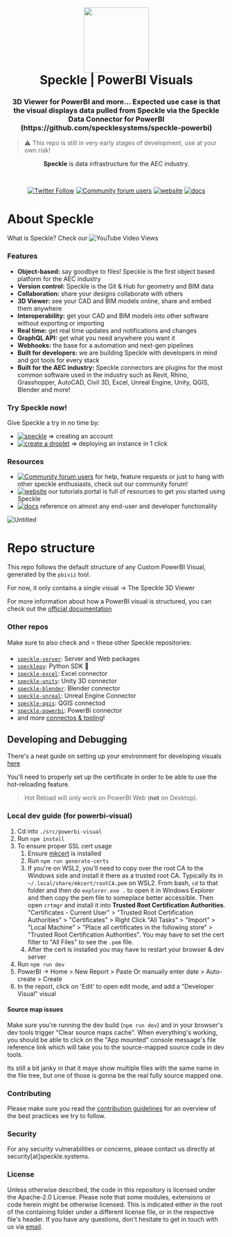 <h1 align="center">
  <img src="https://user-images.githubusercontent.com/2679513/131189167-18ea5fe1-c578-47f6-9785-3748178e4312.png" width="150px"/><br/>
  Speckle | PowerBI Visuals
</h1>
<h3 align="center">
    3D Viewer for PowerBI and more...
    Expected use case is that the visual displays data pulled from Speckle via the Speckle Data Connector for PowerBI (https://github.com/specklesystems/speckle-powerbi)
</h3>

> ⚠️ This repo is still in very early stages of development, use at your own risk!

<p align="center"><b>Speckle</b> is data infrastructure for the AEC industry.</p><br/>

<p align="center"><a href="https://twitter.com/SpeckleSystems"><img src="https://img.shields.io/twitter/follow/SpeckleSystems?style=social" alt="Twitter Follow"></a> <a href="https://speckle.community"><img src="https://img.shields.io/discourse/users?server=https%3A%2F%2Fspeckle.community&amp;style=flat-square&amp;logo=discourse&amp;logoColor=white" alt="Community forum users"></a> <a href="https://speckle.systems"><img src="https://img.shields.io/badge/https://-speckle.systems-royalblue?style=flat-square" alt="website"></a> <a href="https://speckle.guide/dev/"><img src="https://img.shields.io/badge/docs-speckle.guide-orange?style=flat-square&amp;logo=read-the-docs&amp;logoColor=white" alt="docs"></a></p>
<p align="center"></p>

# About Speckle

What is Speckle? Check our ![YouTube Video Views](https://img.shields.io/youtube/views/B9humiSpHzM?label=Speckle%20in%201%20minute%20video&style=social)

### Features

- **Object-based:** say goodbye to files! Speckle is the first object based platform for the AEC industry
- **Version control:** Speckle is the Git & Hub for geometry and BIM data
- **Collaboration:** share your designs collaborate with others
- **3D Viewer:** see your CAD and BIM models online, share and embed them anywhere
- **Interoperability:** get your CAD and BIM models into other software without exporting or importing
- **Real time:** get real time updates and notifications and changes
- **GraphQL API:** get what you need anywhere you want it
- **Webhooks:** the base for a automation and next-gen pipelines
- **Built for developers:** we are building Speckle with developers in mind and got tools for every stack
- **Built for the AEC industry:** Speckle connectors are plugins for the most common software used in the industry such as Revit, Rhino, Grasshopper, AutoCAD, Civil 3D, Excel, Unreal Engine, Unity, QGIS, Blender and more!

### Try Speckle now!

Give Speckle a try in no time by:

- [![speckle](https://img.shields.io/badge/https://-app.speckle.systems-0069ff?style=flat-square&logo=hackthebox&logoColor=white)](https://app.speckle.systems) ⇒ creating an account
- [![create a droplet](https://img.shields.io/badge/Create%20a%20Droplet-0069ff?style=flat-square&logo=digitalocean&logoColor=white)](https://marketplace.digitalocean.com/apps/speckle-server?refcode=947a2b5d7dc1) ⇒ deploying an instance in 1 click

### Resources

- [![Community forum users](https://img.shields.io/badge/community-forum-green?style=for-the-badge&logo=discourse&logoColor=white)](https://speckle.community) for help, feature requests or just to hang with other speckle enthusiasts, check out our community forum!
- [![website](https://img.shields.io/badge/tutorials-speckle.systems-royalblue?style=for-the-badge&logo=youtube)](https://speckle.systems) our tutorials portal is full of resources to get you started using Speckle
- [![docs](https://img.shields.io/badge/docs-speckle.guide-orange?style=for-the-badge&logo=read-the-docs&logoColor=white)](https://speckle.guide/dev/) reference on almost any end-user and developer functionality

![Untitled](https://user-images.githubusercontent.com/2679513/132021739-15140299-624d-4410-98dc-b6ae6d9027ab.png)

# Repo structure

This repo follows the default structure of any Custom PowerBI Visual, generated by the `pbiviz` tool.

For now, it only contains a single visual -> The Speckle 3D Viewer

For more information about how a PowerBI visual is structured, you can check out the [official documentation](https://docs.microsoft.com/en-us/power-bi/developer/visuals/visual-project-structure)

### Other repos

Make sure to also check and ⭐️ these other Speckle repositories:

- [`speckle-server`](https://github.com/specklesystems/speckle-server): Server and Web packages
- [`specklepy`](https://github.com/specklesystems/specklepy): Python SDK 🐍
- [`speckle-excel`](https://github.com/specklesystems/speckle-excel): Excel connector
- [`speckle-unity`](https://github.com/specklesystems/speckle-unity): Unity 3D connector
- [`speckle-blender`](https://github.com/specklesystems/speckle-blender): Blender connector
- [`speckle-unreal`](https://github.com/specklesystems/speckle-unreal): Unreal Engine Connector
- [`speckle-qgis`](https://github.com/specklesystems/speckle-qgis): QGIS connectod
- [`speckle-powerbi`](https://github.com/specklesystems/speckle-powerbi): PowerBi connector
- and more [connectos & tooling](https://github.com/specklesystems/)!

## Developing and Debugging

There's a neat guide on setting up your environment for developing visuals [here](https://docs.microsoft.com/en-us/power-bi/developer/visuals/environment-setup)

You'll need to properly set up the certificate in order to be able to use the hot-reloading feature.

> Hot Reload will only work on PowerBI Web (**not** on Desktop).

### Local dev guide (for powerbi-visual)

1. Cd into `./src/powerbi-visual`
1. Run `npm install`
1. To ensure proper SSL cert usage
   1. Ensure [mkcert](https://github.com/FiloSottile/mkcert) is installed
   1. Run `npm run generate-certs`
   1. If you're on WSL2, you'll need to copy over the root CA to the Windows side and install it there as a trusted root CA. Typically its in `~/.local/share/mkcert/rootCA.pem` on WSL2. From bash, `cd` to that folder and then do `explorer.exe .` to open it in Windows Explorer and then copy the pem file to someplace better accessible. Then open `crtmgr` and install it into **Trusted Root Certification Authorities**. "Certificates - Current User" > "Trusted Root Certification Authorities" > "Certificates" > Right Click "All Tasks" > "Import" > "Local Machine" > "Place all certificates in the following store" > "Trusted Root Certification Authorities". You may have to set the cert filter to "All Files" to see the `.pem` file.
   1. After the cert is installed you may have to restart your browser & dev server
1. Run `npm run dev`
1. PowerBI -> Home > New Report > Paste Or manually enter date > Auto-create > Create
1. In the report, click on 'Edit' to open edit mode, and add a "Developer Visual" visual

#### Source map issues

Make sure you're running the dev build (`npm run dev`) and in your browser's dev tools trigger "Clear source maps cache". When everything's working, you should be able to click on the "App mounted" console message's file reference link which will take you to the source-mapped source code in dev tools.

Its still a bit janky in that it maye show multiple files with the same name in the file tree,
but one of those is gonna be the real fully source mapped one.

### Contributing

Please make sure you read the [contribution guidelines](.github/CONTRIBUTING.md) for an overview of the best practices we try to follow.

### Security

For any security vulnerabilities or concerns, please contact us directly at security[at]speckle.systems.

### License

Unless otherwise described, the code in this repository is licensed under the Apache-2.0 License. Please note that some modules, extensions or code herein might be otherwise licensed. This is indicated either in the root of the containing folder under a different license file, or in the respective file's header. If you have any questions, don't hesitate to get in touch with us via [email](mailto:hello@speckle.systems).
